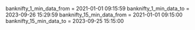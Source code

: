 banknifty_1_min_data_from = 2021-01-01 09:15:59
banknifty_1_min_data_to = 2023-09-26 15:29:59
banknifty_15_min_data_from = 2021-01-01 09:15:00
banknifty_15_min_data_to = 2023-09-25 15:15:00

